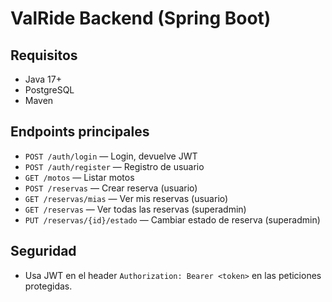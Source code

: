 # ValRide Backend (Spring Boot)

## Requisitos
- Java 17+
- PostgreSQL
- Maven

## Endpoints principales
- `POST /auth/login` — Login, devuelve JWT
- `POST /auth/register` — Registro de usuario
- `GET /motos` — Listar motos
- `POST /reservas` — Crear reserva (usuario)
- `GET /reservas/mias` — Ver mis reservas (usuario)
- `GET /reservas` — Ver todas las reservas (superadmin)
- `PUT /reservas/{id}/estado` — Cambiar estado de reserva (superadmin)

## Seguridad
- Usa JWT en el header `Authorization: Bearer <token>` en las peticiones protegidas.
